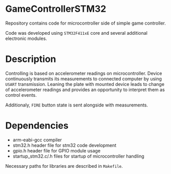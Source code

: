 # GameControllerSTM32
Repository contains code for microcontroller side of simple game controller.

Code was developed using `STM32F411xE` core and several additional electronic modules.

# Description
Controlling is based on accelerometer readings on microcontroller. Device continuously transmits its measurements to connected computer by using `USART` transmission. Leaning the plate with mounted device leads to change of accelerometer readings and provides an opportunity to interpret them as control events.  

Additionaly, `FIRE` button state is sent alongside with measurements. 

# Dependencies
* arm-eabi-gcc compiler
* stm32.h header file for stm32 code development
* gpio.h header file for GPIO module usage
* startup_stm32.c/.h files for startup of microcontroller handling  

Necessary paths for libraries are described in `Makefile`.
